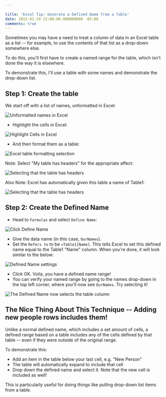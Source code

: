 ```yaml
---
 
title: 'Excel Tip: Generate a Defined Name from a Table'
date: 2015-01-19 22:00:00.000000000 -05:00
comments: true
---
```

Sometimes you may have a need to treat a column of data in an Excel table as a list -- for example, to use the contents of that list as a drop-down somewhere else.

To do this, you'll first have to create a named range for the table, which isn't done the way it is elsewhere.

To demonstrate this, I'll use a table with some names and demonstrate the drop-down list.

## Step 1: Create the table

We start off with a list of names, unformatted in Excel:

![Unformatted names in Excel]({{site.post-images}}/01_UnformattedExcelWorksheet.png)

* Highlight the cells in Excel:

![Highlight Cells in Excel]({{site.post-images}}/02_ExcelHighlightCells.png)

* And then format them as a table:

![Excel table formatting selection]({{site.post-images}}/02_ExcelFormatTable.png)

Note: Select "My table has headers" for the appropriate affect:

![Selecting that the table has headers]({{site.post-images}}/03_TableHasHeaders.png)

Also Note: Excel has automatically given this table a name of Table1:

![Selecting that the table has headers]({{site.post-images}}/03_AutomaticTableName.png)

## Step 2: Create the Defined Name

* Head to `Formulas` and select `Define Name`:

![Click Define Name]({{site.post-images}}/04_DefineName.png)

* Give the data name (in this case, `OurNames`).
* Set the `Refers to` to be `=Table1[Name]`. This tells Excel to set this defined name equal to the Table1 "Name" column. When you're done, it will look similar to the below:

![Defined Name settings]({{site.post-images}}/05_DefiningTableName.png)

* Click OK. Voila, you have a defined name range!
* You can verify your named range by going to the names drop-down in the top left corner, where you'll now see `OurNames`. Try selecting it!

![The Defined Name now selects the table column]({{site.post-images}}/06_DefinedNameShown.png)

## The Nice Thing About This Technique -- Adding new people rows includes them!

Unlike a normal defined name, which includes a set amount of cells, a defined range based on a table includes any of the cells defined by that table -- even if they were outside of the original range.

To demonstrate this:

* Add an item in the table below your last cell, e.g. "New Person"
* The table will automatically expand to include that cell
* Drop down the defined name and select it. Note that the new cell is included as well!

This is particularly useful for doing things like pulling drop-down list items from a table.
